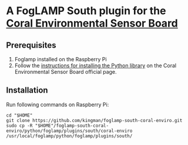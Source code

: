 # A FogLAMP South plugin for the [Coral Environmental Sensor Board](https://coral.ai/products/environmental)

## Prerequisites
1.  Foglamp installed on the Raspberry Pi
1.  Follow the
    [instructions for installing the Python library](https://coral.withgoogle.com/docs/enviro-board/get-started/#install-the-python-library)
    on the Coral Environmental Sensor Board official page.

## Installation
Run following commands on Raspberry Pi:

    cd "$HOME"
    git clone https://github.com/kingman/foglamp-south-coral-enviro.git
    sudo cp -R "$HOME"/foglamp-south-coral-enviro/python/foglamp/plugins/south/coral-enviro /usr/local/foglamp/python/foglamp/plugins/south/

